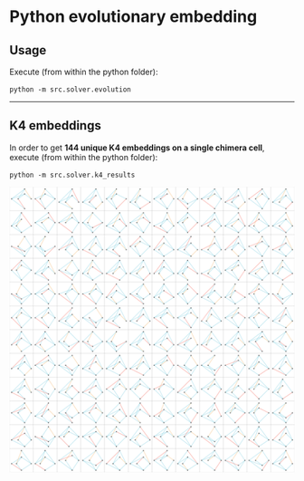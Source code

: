 # Python evolutionary embedding

## Usage
Execute (from within the python folder):

```
python -m src.solver.evolution
```

---

## K4 embeddings
In order to get **144 unique K4 embeddings on a single chimera cell**, execute (from within the python folder):

```
python -m src.solver.k4_results
```

![144 unique K4 embeddings on a single chimera cell](./k4_embedding.svg)